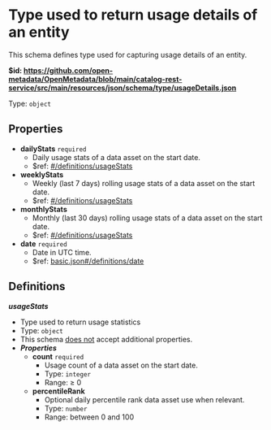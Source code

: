 # Type used to return usage details of an entity

This schema defines type used for capturing usage details of an entity.

<b id="httpsgithub.comopen-metadataopenmetadatablobmaincatalog-rest-servicesrcmainresourcesjsonschematypeusagedetails.json">&#36;id: https://github.com/open-metadata/OpenMetadata/blob/main/catalog-rest-service/src/main/resources/json/schema/type/usageDetails.json</b>

Type: `object`

## Properties
 - <b id="#https://github.com/open-metadata/OpenMetadata/blob/main/catalog-rest-service/src/main/resources/json/schema/type/usageDetails.json/properties/dailyStats">dailyStats</b> `required`
	 - Daily usage stats of a data asset on the start date.
	 - &#36;ref: [#/definitions/usageStats](#/definitions/usageStats)
 - <b id="#https://github.com/open-metadata/OpenMetadata/blob/main/catalog-rest-service/src/main/resources/json/schema/type/usageDetails.json/properties/weeklyStats">weeklyStats</b>
	 - Weekly (last 7 days) rolling usage stats of a data asset on the start date.
	 - &#36;ref: [#/definitions/usageStats](#/definitions/usageStats)
 - <b id="#https://github.com/open-metadata/OpenMetadata/blob/main/catalog-rest-service/src/main/resources/json/schema/type/usageDetails.json/properties/monthlyStats">monthlyStats</b>
	 - Monthly (last 30 days) rolling usage stats of a data asset on the start date.
	 - &#36;ref: [#/definitions/usageStats](#/definitions/usageStats)
 - <b id="#https://github.com/open-metadata/OpenMetadata/blob/main/catalog-rest-service/src/main/resources/json/schema/type/usageDetails.json/properties/date">date</b> `required`
	 - Date in UTC time.
	 - &#36;ref: [basic.json#/definitions/date](#basic.jsondefinitionsdate)


## Definitions
**_usageStats_**

 - Type used to return usage statistics
 - Type: `object`
 - This schema <u>does not</u> accept additional properties.
 - **_Properties_**
	 - <b id="#https://github.com/open-metadata/OpenMetadata/blob/main/catalog-rest-service/src/main/resources/json/schema/type/usageDetails.json/definitions/usageStats/properties/count">count</b> `required`
		 - Usage count of a data asset on the start date.
		 - Type: `integer`
		 - Range:  &ge; 0
	 - <b id="#https://github.com/open-metadata/OpenMetadata/blob/main/catalog-rest-service/src/main/resources/json/schema/type/usageDetails.json/definitions/usageStats/properties/percentileRank">percentileRank</b>
		 - Optional daily percentile rank data asset use when relevant.
		 - Type: `number`
		 - Range: between 0 and 100


